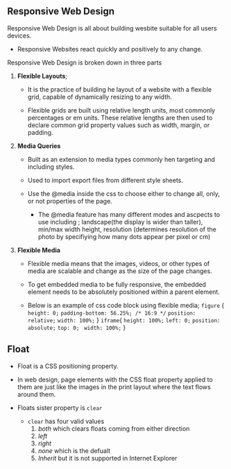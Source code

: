 ## Responsive Web Design

Responsive Web Design is all about building wesbite suitable for all users devices.
- Responsive Websites react quickly and positively to any change.

Responsive Web Design is broken down in three parts

1. __Flexible Layouts__;
    - It is the practice of building he layout of a website with a flexible grid, capable of dynamically resizing to any width.

    - Flexible grids are built using relative length units, most commonly percentages or em units. These relative lengths are then used to declare common grid property values such as width, margin, or padding.

2. __Media Queries__

    - Built as an extension to media types commonly hen targeting and including styles.

    - Used to import export files from different style sheets.

    - Use the @media inside the css to choose either to change all, only, or not properties of the page.

        - The @media feature has many different modes and ascpects to use including ; landscape(the display is wider than taller), min/max width height, resolution (determines resolution of the photo by specifiying how many dots appear per pixel or cm)

 3. __Flexible Media__

    - Flexible media means that the images, videos, or other types of media are scalable and change as the size of the page changes.

    - To get embedded media to be fully responsive, the embedded element needs to be absolutely positioned within a parent element.
    
    - Below is an example of css code block using flexible media;
    `figure` {
  `height: 0;`
  `padding-bottom: 56.25%; /* 16:9 */`
  `position: relative;`
  `width: 100%;`
}
`iframe`{
  `height: 100%;`
  `left: 0;`
  `position: absolute;`
  `top: 0;`
 ` width: 100%;`
}


## Float

- Float is a CSS positioning property.

- In web design, page elements with the CSS float property applied to them are just like the images in the print layout where the text flows around them. 

- Floats sister property is `clear`

    - `clear` has four valid values
        1. _both_ which  clears floats coming from either direction
        2. _left_
        3. _right_
        4. _none_ which is the defualt
        5.  _Inherit_ but it is not supported in Internet Explorer 